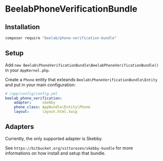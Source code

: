 BeelabPhoneVerificationBundle
=============================

Installation
------------

```bash
composer require "beelab/phone-verification-bundle"
```

Setup
-----

Add ``new Beelab\PhoneVerificationBundle\BeelabPhoneVerificationBundle()`` in your ``AppKernel.php``.

Create a ``Phone`` entity that exteands ``Beelab\PhoneVerificationBundle\Entity`` and put in your main configuration:

```yaml
# /app/config/config.yml
beelab_phone_verification:
    adapter:     skebby
    phone_class: AppBundle\Entity\Phone
    layout:      layout.html.twig
```

Adapters
--------

Currently, the only supported adapter is Skebby.

See ``https://bitbucket.org/vittorezen/skebby-bundle`` for more informations on how install and setup that bundle.
